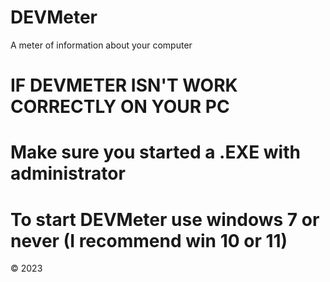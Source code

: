# DEVMeter
A meter of information about your computer

# IF DEVMETER ISN'T WORK CORRECTLY ON YOUR PC

# Make sure you started a .EXE with administrator
# To start DEVMeter use windows 7 or never (I recommend win 10 or 11)

© 2023
